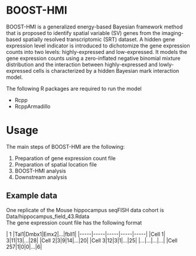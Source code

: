 # BOOST-HMI

BOOST-HMI is a generalized energy-based Bayesian framework method that is proposed to identify spatial variable (SV) genes from the imaging-based spatially resolved transcriptomic (SRT) dataset. A hidden gene expression level indicator is introduced to dichotomize the gene expression counts into two levels: highly-expressed and low-expressed. It models the gene expression counts using a zero-inflated negative binomial mixture distribution and the interaction between highly-expressed and lowly-expressed cells is characterized by a hidden Bayesian mark interaction model. 

The following R packages are required to run the model <br/>
+ Rcpp
+ RcppArmadillo

# Usage

The main steps of BOOST-HMI are the following:

1. Preparation of gene expression count file <br/>
2. Preparation of spatial location file <br/>
3. BOOST-HMI analysis <br/>
4. Downstream analysis <br/>

## Example data

One replicate of the Mouse hippocampus seqFISH data cohort is Data/hippocampus_field_43.Rdata <br/>
The gene expression count file has the following format

| 1 |Tal1|Dmbx1|Emx2|...|fbll1|
|-----|-----|-----|-----|-----|
|Cell 1| 3|11|13|...|28|
|Cell 2|3|9|14|...|20|
|Cell 3|12|3|1|...|25|
|...|...|...|...|
|Cell 257|1|0|0|...|6|





  

